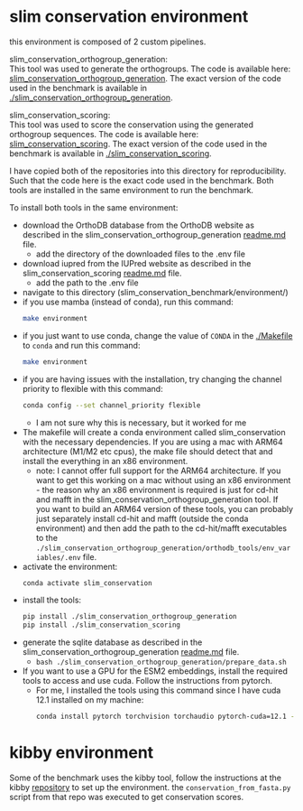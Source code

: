 
# slim conservation environment
this environment is composed of 2 custom pipelines. 

slim_conservation_orthogroup_generation:<br>
This tool was used to generate the orthogroups. The code is available here: [slim_conservation_orthogroup_generation](https://github.com/jacksonh1/orthogroup_generation). The exact version of the code used in the benchmark is available in [./slim_conservation_orthogroup_generation](./slim_conservation_orthogroup_generation).

slim_conservation_scoring:<br>
This tool was used to score the conservation using the generated orthogroup sequences. The code is available here: [slim_conservation_scoring](https://github.com/jacksonh1/slim_conservation_scoring). The exact version of the code used in the benchmark is available in [./slim_conservation_scoring](./slim_conservation_scoring).

I have copied both of the repositories into this directory for reproducibility. Such that the code here is the exact code used in the benchmark. Both tools are installed in the same environment to run the benchmark.

To install both tools in the same environment:
- download the OrthoDB database from the OrthoDB website as described in the slim_conservation_orthogroup_generation [readme.md](./slim_conservation_orthogroup_generation/README.md) file.
    - add the directory of the downloaded files to the .env file
- download iupred from the IUPred website as described in the slim_conservation_scoring [readme.md](./slim_conservation_scoring/README.md) file.
    - add the path to the .env file
- navigate to this directory (slim_conservation_benchmark/environment/)
- if you use mamba (instead of conda), run this command:
    ```bash
    make environment
    ```
- if you just want to use conda, change the value of `CONDA` in the [./Makefile](./Makefile) to `conda` and run this command:
    ```bash
    make environment
    ```
- if you are having issues with the installation, try changing the channel priority to flexible with this command:
    ```bash
    conda config --set channel_priority flexible
    ```
    - I am not sure why this is necessary, but it worked for me
- The makefile will create a conda environment called slim_conservation with the necessary dependencies. If you are using a mac with ARM64 architecture (M1/M2 etc cpus), the make file should detect that and install the everything in an x86 environment.
    - note: I cannot offer full support for the ARM64 architecture. If you want to get this working on a mac without using an x86 environment - the reason why an x86 environment is required is just for cd-hit and mafft in the slim_conservation_orthogroup_generation tool. If you want to build an ARM64 version of these tools, you can probably just separately install cd-hit and mafft (outside the conda environment) and then add the path to the cd-hit/mafft executables to the `./slim_conservation_orthogroup_generation/orthodb_tools/env_variables/.env` file.
- activate the environment:
    ```bash
    conda activate slim_conservation
    ```
- install the tools:
    ```bash
    pip install ./slim_conservation_orthogroup_generation
    pip install ./slim_conservation_scoring
    ```
- generate the sqlite database as described in the slim_conservation_orthogroup_generation [readme.md](./slim_conservation_orthogroup_generation/README.md) file.
    - `bash ./slim_conservation_orthogroup_generation/prepare_data.sh`
- If you want to use a GPU for the ESM2 embeddings, install the required tools to access and use cuda. Follow the instructions from pytorch.
    - For me, I installed the tools using this command since I have cuda 12.1 installed on my machine:
        ```bash
        conda install pytorch torchvision torchaudio pytorch-cuda=12.1 -c pytorch -c nvidia
        ```




# kibby environment

Some of the benchmark uses the kibby tool, follow the instructions at the kibby [repository](https://github.com/esbgkannan/kibby) to set up the environment. the `conservation_from_fasta.py` script from that repo was executed to get conservation scores.


<!-- - run these commands: -->
<!--     ```bash -->
<!--     conda create --name slim_conservation -->
<!--     conda activate slim_conservation -->
<!--     conda env update --name slim_conservation --file ./slim_conservation_orthogroup_generation/environment.yml -->
<!--     pip install ./slim_conservation_orthogroup_generation -->
<!--     conda env update --name slim_conservation --file ./slim_conservation_scoring/environment.yml -->
<!--     pip install ./slim_conservation_scoring -->
<!--     ``` -->
<!-- - generate the sqlite database as described in the slim_conservation_orthogroup_generation [readme.md](./slim_conservation_orthogroup_generation/README.md) file. -->
<!--     - `bash ./slim_conservation_orthogroup_generation/prepare_data.sh` -->


